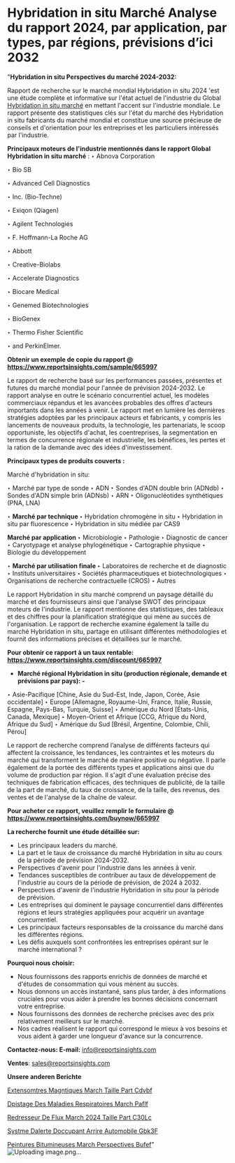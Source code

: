 # Hybridation in situ Marché Analyse du rapport 2024, par application, par types, par régions, prévisions d’ici 2032

"<strong>Hybridation in situ Perspectives du marché 2024-2032:</strong>

Rapport de recherche sur le marché mondial Hybridation in situ 2024 'est une étude complète et informative sur l'état actuel de l'industrie du Global <a href=https://www.reportsinsights.com/sample/665997>Hybridation in situ marché</a> en mettant l'accent sur l'industrie mondiale. Le rapport présente des statistiques clés sur l'état du marché des Hybridation in situ fabricants du marché mondial et constitue une source précieuse de conseils et d'orientation pour les entreprises et les particuliers intéressés par l'industrie.

<strong>Principaux moteurs de l'industrie mentionnés dans le rapport Global Hybridation in situ marché</strong> :
‣ Abnova Corporation

‣ Bio SB

‣ Advanced Cell Diagnostics

‣ Inc. (Bio-Techne)

‣ Exiqon (Qiagen)

‣ Agilent Technologies

‣ F. Hoffmann-La Roche AG

‣ Abbott

‣ Creative-Biolabs

‣ Accelerate Diagnostics

‣ Biocare Medical

‣ Genemed Biotechnologies

‣ BioGenex

‣ Thermo Fisher Scientific

‣ and PerkinElmer.

<strong>Obtenir un exemple de copie du rapport @ <a href=https://www.reportsinsights.com/sample/665997>https://www.reportsinsights.com/sample/665997</a></strong>

Le rapport de recherche basé sur les performances passées, présentes et futures du marché mondial pour l'année de prévision 2024-2032. Le rapport analyse en outre le scénario concurrentiel actuel, les modèles commerciaux répandus et les avancées probables des offres d'acteurs importants dans les années à venir. Le rapport met en lumière les dernières stratégies adoptées par les principaux acteurs et fabricants, y compris les lancements de nouveaux produits, la technologie, les partenariats, le scoop opportuniste, les objectifs d'achat, les coentreprises, la segmentation en termes de concurrence régionale et industrielle, les bénéfices, les pertes et la ration de la demande avec des idées d'investissement.

<strong>Principaux types de produits couverts :</strong>

Marché d'hybridation in situ:

‣  Marché par type de sonde
‣ ADN
‣ Sondes d'ADN double brin (ADNdb)
‣ Sondes d'ADN simple brin (ADNsb)
‣ ARN
‣ Oligonucléotides synthétiques (PNA, LNA)

‣  <strong> Marché par technique </strong>
‣ Hybridation chromogène in situ
‣ Hybridation in situ par fluorescence
‣ Hybridation in situ médiée par CAS9

<strong>Marché par application </strong>
‣ Microbiologie
‣ Pathologie
‣ Diagnostic de cancer
‣ Caryotypage et analyse phylogénétique
‣ Cartographie physique
‣ Biologie du développement

‣  <strong> <strong> Marché par utilisation finale </strong> </strong>
‣ Laboratoires de recherche et de diagnostic
‣ Instituts universitaires
‣ Sociétés pharmaceutiques et biotechnologiques
‣ Organisations de recherche contractuelle (CROS)
‣ Autres

Le rapport Hybridation in situ marché comprend un paysage détaillé du marché et des fournisseurs ainsi que l'analyse SWOT des principaux moteurs de l'industrie. Le rapport mentionne des statistiques, des tableaux et des chiffres pour la planification stratégique qui mène au succès de l'organisation. Le rapport de recherche examine également la taille du marché Hybridation in situ, partage en utilisant différentes méthodologies et fournit des informations précises et détaillées sur le marché.

<strong>Pour obtenir ce rapport à un taux rentable: <a href=https://www.reportsinsights.com/discount/665997>https://www.reportsinsights.com/discount/665997</a></strong>
<ul>
  <li><strong>Marché régional Hybridation in situ (production régionale, demande et prévisions par pays): -</strong></li>
</ul>
‣ Asie-Pacifique [Chine, Asie du Sud-Est, Inde, Japon, Corée, Asie occidentale]
‣ Europe [Allemagne, Royaume-Uni, France, Italie, Russie, Espagne, Pays-Bas, Turquie, Suisse]
‣ Amérique du Nord [États-Unis, Canada, Mexique]
‣ Moyen-Orient et Afrique [CCG, Afrique du Nord, Afrique du Sud]
‣ Amérique du Sud [Brésil, Argentine, Colombie, Chili, Pérou]

Le rapport de recherche comprend l’analyse de différents facteurs qui affectent la croissance, les tendances, les contraintes et les moteurs du marché qui transforment le marché de manière positive ou négative. Il parle également de la portée des différents types et applications ainsi que du volume de production par région. Il s'agit d'une évaluation précise des techniques de fabrication efficaces, des techniques de publicité, de la taille de la part de marché, du taux de croissance, de la taille, des revenus, des ventes et de l'analyse de la chaîne de valeur.

<strong>Pour acheter ce rapport, veuillez remplir le formulaire @   <a href=https://www.reportsinsights.com/buynow/665997>https://www.reportsinsights.com/buynow/665997</a></strong>

<strong>La recherche fournit une étude détaillée sur:</strong>
<ul>
  <li>Les principaux leaders du marché.</li>
  <li>La part et le taux de croissance du marché Hybridation in situ au cours de la période de prévision 2024-2032.</li>
  <li>Perspectives d'avenir pour l'industrie dans les années à venir.</li>
  <li>Tendances susceptibles de contribuer au taux de développement de l'industrie au cours de la période de prévision, de 2024 à 2032.</li>
  <li>Perspectives d'avenir de l'industrie Hybridation in situ pour la période de prévision.</li>
  <li>Les entreprises qui dominent le paysage concurrentiel dans différentes régions et leurs stratégies appliquées pour acquérir un avantage concurrentiel.</li>
  <li>Les principaux facteurs responsables de la croissance du marché dans les différentes régions.</li>
  <li>Les défis auxquels sont confrontées les entreprises opérant sur le marché international ?</li>
</ul>
<strong>Pourquoi nous choisir:</strong>
<ul>
  <li>Nous fournissons des rapports enrichis de données de marché et d'études de consommation qui vous mènent au succès.</li>
  <li>Nous donnons un accès instantané, sans plus tarder, à des informations cruciales pour vous aider à prendre les bonnes décisions concernant votre entreprise.</li>
  <li>Nous fournissons des données de recherche précises avec des prix relativement meilleurs sur le marché.</li>
  <li>Nos cadres réalisent le rapport qui correspond le mieux à vos besoins et vous aident à garder une longueur d'avance sur la concurrence.</li>
</ul>
<strong>Contactez-nous:
</strong><strong>E-mail:</strong> <a href=mailto:info@reportsinsights.com>info@reportsinsights.com</a>

<strong>Ventes</strong>: <a href=mailto:sales@reportsinsights.com>sales@reportsinsights.com</a>

<strong>Unsere anderen Berichte</strong>

<a href=https://www.linkedin.com/pulse/extensom%C3%A8tres-magn%C3%A9tiques-march%C3%A9-taille-part-cdvbf/>Extensomtres Magntiques March Taille Part Cdvbf</a>

<a href=https://www.linkedin.com/pulse/d%C3%A9pistage-des-maladies-respiratoires-march%C3%A9-paflf/>Dpistage Des Maladies Respiratoires March Paflf</a>

<a href=https://www.linkedin.com/pulse/redresseur-de-flux-march%C3%A9-2024-taille-part-c30lc/>Redresseur De Flux March 2024 Taille Part C30Lc</a>

<a href=https://www.linkedin.com/pulse/syst%C3%A8me-dalerte-doccupant-arri%C3%A8re-automobile-gbk3f/>Systme Dalerte Doccupant Arrire Automobile Gbk3F</a>

<a href=https://www.linkedin.com/pulse/peintures-bitumineuses-march%C3%A9-perspectives-bufef/>Peintures Bitumineuses March Perspectives Bufef</a>"
![Uploading image.png…]()
